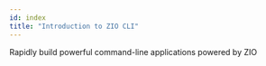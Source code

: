 ```yaml
---
id: index
title: "Introduction to ZIO CLI"
---
```


Rapidly build powerful command-line applications powered by ZIO
